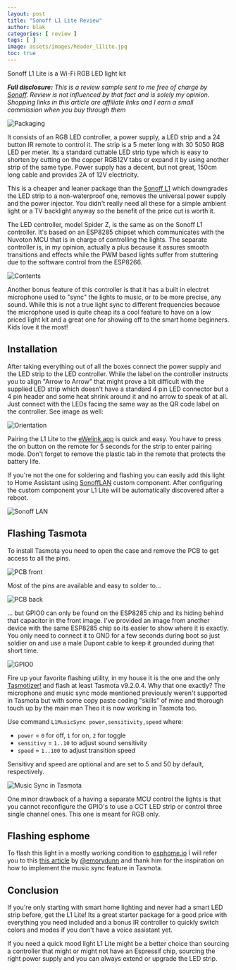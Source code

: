 ```yaml
---
layout: post
title: "Sonoff L1 Lite Review"
author: blak
categories: [ review ]
tags: [ ]
image: assets/images/header_l1lite.jpg
toc: true
---
```


Sonoff L1 Lite is a Wi-Fi RGB LED light kit

_**Full disclosure:** This is a review sample sent to me free of charge by [Sonoff](https://www.anrdoezrs.net/links/100155210/type/dlg/https://www.itead.cc/). Review is not influenced by that fact and is solely my opinion. Shopping links in this article are affiliate links and I earn a small commission when you buy through them_

![Packaging](/assets/images/l1lite/packaging.jpg)

It consists of an RGB LED controller, a power supply, a LED strip and a 24 button IR remote to control it. The strip is a 5 meter long with 30 5050 RGB LED per meter. Its a standard cuttable LED strip type which is easy to shorten by cutting on the copper RGB12V tabs or expand it by using another strip of the same type. Power supply has a decent, but not great, 150cm long cable and provides 2A of 12V electricity.

This is a cheaper and leaner package than the [Sonoff L1](hhttps://www.anrdoezrs.net/links/100155210/type/dlg/ttps://www.itead.cc/sonoff-l1-smart-led-light-strip.html) which downgrades the LED strip to a non-waterproof one, removes the universal power supply and the power injector. You didn't really need all these for a simple ambient light or a TV backlight anyway so the benefit of the price cut is worth it.

The LED controller, model Spider Z, is the same as on the Sonoff L1 controller. It's based on an ESP8285 chipset which communicates with the Nuvoton MCU that is in charge of controlling the lights. The separate controller is, in my opinion, actually a plus because it assures smooth transitions and effects while the PWM based lights suffer from stuttering due to the software control from the ESP8266.

![Contents](/assets/images/l1lite/contents.jpg)

Another bonus feature of this controller is that it has a built in electret microphone used to "sync" the lights to music, or to be more precise, any sound. While this is not a true light sync to different frequencies because the microphone used is quite cheap its a cool feature to have on a low priced light kit and a great one for showing off to the smart home beginners. Kids love it the most!

## Installation

After taking everything out of all the boxes connect the power supply and the LED strip to the LED controller. While the label on the controller instructs you to align "Arrow to Arrow" that might prove a bit difficult with the supplied LED strip which doesn't have a standard 4 pin LED connector but a 4 pin header and some heat shrink around it and no arrow to speak of at all. Just connect with the LEDs facing the same way as the QR code label on the controller. See image as well:

![Orientation](/assets/images/l1lite/orientation.jpg)

Pairing the L1 Lite to the [eWelink app](https://sonoff.tech/ewelink) is quick and easy. You have to press the on button on the remote for 5 seconds for the strip to enter pairing mode. Don't forget to remove the plastic tab in the remote that protects the battery life.

If you're not the one for soldering and flashing you can easily add this light to Home Assistant using [SonoffLAN](https://github.com/AlexxIT/SonoffLAN) custom component. After configuring the custom component your L1 Lite will be automatically discovered after a reboot.

![Sonoff LAN](/assets/images/l1lite/sonoff_lan_entity.jpg)

## Flashing Tasmota

To install Tasmota you need to open the case and remove the PCB to get access to all the pins. 

![PCB front](/assets/images/l1lite/pcb_front.jpg)

Most of the pins are available and easy to solder to...

![PCB back](/assets/images/l1lite/pcb_back.jpg)

... but GPIO0 can only be found on the ESP8285 chip and its hiding behind that capacitor in the front image. I've provided an image from another device with the same ESP8285 chip so its easier to show where it is exactly. You only need to connect it to GND for a few seconds during boot so just soldier on and use a male Dupont cable to keep it grounded during that short time.

![GPIO0](/assets/images/l1lite/gpio0.jpg)

Fire up your favorite flashing utility, in my house it is the one and the only [Tasmotizer!](https://github.com/tasmota/tasmotizer) and flash at least Tasmota v9.2.0.4. Why that one exactly? The microphone and music sync mode mentioned previously weren't supported in Tasmota but with some copy paste coding "skills" of mine and thorough touch up by the main man Theo it is now working in Tasmota too.

Use command `L1MusicSync power,sensitivity,speed` where:

- `power` = `0` for off, `1` for on, `2` for toggle
- `sensitivy` = `1..10` to adjust sound sensitivity
- `speed` = `1..100` to adjust transition speed

Sensitivy and speed are optional and are set to 5 and 50 by default, respectively.

![Music Sync in Tasmota](/assets/images/l1lite/musicsync.jpg)

One minor drawback of a having a separate MCU control the lights is that you cannot reconfigure the GPIO's to use a CCT LED strip or control three single channel ones. This one is meant for RGB only.

## Flashing esphome

To flash this light in a mostly working condition to [esphome.io](https://epshome.io) I will refer you to this [this article](https://emorydunn.com/blog/2020/08/10/sonoff-l1-home-assistant/) by [@emorydunn](https://gist.github.com/emorydunn) and thank him for the inspiration on how to implement the music sync feature in Tasmota.

## Conclusion

If you're only starting with smart home lighting and never had a smart LED strip before, get the L1 Lite! Its a great starter package for a good price with everything you need included and a bonus IR controller to quickly switch colors and modes if you don't have a voice assistant yet. 

If you need a quick mood light L1 Lite might be a better choice than sourcing a controller that might or might not have an Espressif chip, sourcing the right power supply and you can always extend or upgrade the LED strip. 